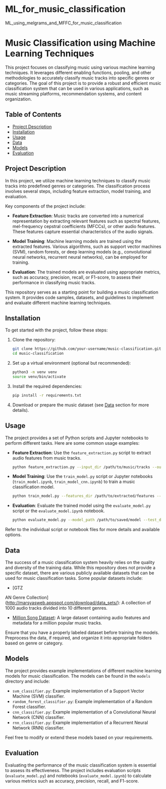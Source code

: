 # ML_for_music_classification
ML_using_melgrams_and_MFFC_for_music_classification
# Music Classification using Machine Learning Techniques

This project focuses on classifying music using various machine learning techniques. It leverages different enabling functions, pooling, and other methodologies to accurately classify music tracks into specific genres or categories. The goal of this project is to provide a robust and efficient music classification system that can be used in various applications, such as music streaming platforms, recommendation systems, and content organization.

## Table of Contents

- [Project Description](#project-description)
- [Installation](#installation)
- [Usage](#usage)
- [Data](#data)
- [Models](#models)
- [Evaluation](#evaluation)

## Project Description

In this project, we utilize machine learning techniques to classify music tracks into predefined genres or categories. The classification process involves several steps, including feature extraction, model training, and evaluation.

Key components of the project include:

- **Feature Extraction**: Music tracks are converted into a numerical representation by extracting relevant features such as spectral features, mel-frequency cepstral coefficients (MFCCs), or other audio features. These features capture essential characteristics of the audio signals.

- **Model Training**: Machine learning models are trained using the extracted features. Various algorithms, such as support vector machines (SVM), random forests, or deep learning models (e.g., convolutional neural networks, recurrent neural networks), can be employed for training.

- **Evaluation**: The trained models are evaluated using appropriate metrics, such as accuracy, precision, recall, or F1-score, to assess their performance in classifying music tracks.

This repository serves as a starting point for building a music classification system. It provides code samples, datasets, and guidelines to implement and evaluate different machine learning techniques.

## Installation

To get started with the project, follow these steps:

1. Clone the repository:

   ```bash
   git clone https://github.com/your-username/music-classification.git
   cd music-classification
   ```

2. Set up a virtual environment (optional but recommended):

   ```bash
   python3 -m venv venv
   source venv/bin/activate
   ```

3. Install the required dependencies:

   ```bash
   pip install -r requirements.txt
   ```

4. Download or prepare the music dataset (see [Data](#data) section for more details).

## Usage

The project provides a set of Python scripts and Jupyter notebooks to perform different tasks. Here are some common usage examples:

- **Feature Extraction**: Use the `feature_extraction.py` script to extract audio features from music tracks.

  ```bash
  python feature_extraction.py --input_dir /path/to/music/tracks --output_dir /path/to/save/features
  ```

- **Model Training**: Use the `train_model.py` script or Jupyter notebooks (`train_model.ipynb`, `train_model_cnn.ipynb`) to train a music classification model.

  ```bash
  python train_model.py --features_dir /path/to/extracted/features --model_output_path /path/to/save/model
  ```

- **Evaluation**: Evaluate the trained model using the `evaluate_model.py` script or the `evaluate_model.ipynb` notebook.

  ```bash
  python evaluate_model.py --model_path /path/to/saved/model --test_data /path/to/test/data
  ```

Refer to the individual script or notebook files for more details and available options.

## Data

The success of a music classification system heavily relies on the quality and diversity of the training data. While this repository does not provide a specific dataset, there are various publicly available datasets that can be used for music classification tasks. Some popular datasets include:

- [GTZ

AN Genre Collection](http://marsyasweb.appspot.com/download/data_sets/): A collection of 1000 audio tracks divided into 10 different genres.
- [Million Song Dataset](https://labrosa.ee.columbia.edu/millionsong/): A large dataset containing audio features and metadata for a million popular music tracks.

Ensure that you have a properly labeled dataset before training the models. Preprocess the data, if required, and organize it into appropriate folders based on genre or category.

## Models

The project provides example implementations of different machine learning models for music classification. The models can be found in the `models` directory and include:

- `svm_classifier.py`: Example implementation of a Support Vector Machine (SVM) classifier.
- `random_forest_classifier.py`: Example implementation of a Random Forest classifier.
- `cnn_classifier.py`: Example implementation of a Convolutional Neural Network (CNN) classifier.
- `rnn_classifier.py`: Example implementation of a Recurrent Neural Network (RNN) classifier.

Feel free to modify or extend these models based on your requirements.

## Evaluation

Evaluating the performance of the music classification system is essential to assess its effectiveness. The project includes evaluation scripts (`evaluate_model.py`) and notebooks (`evaluate_model.ipynb`) to calculate various metrics such as accuracy, precision, recall, and F1-score.

